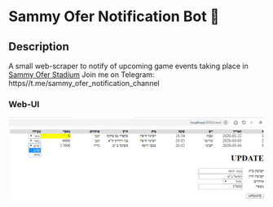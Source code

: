 # Sammy Ofer Notification Bot 🤖

## Description

A small web-scraper to notify of upcoming game events taking place in [Sammy Ofer Stadium](https://www.haifa-stadium.com/ "Sammy Ofer Stadium")
Join me on Telegram: https//t.me/sammy_ofer_notification_channel

### Web-UI

![Web-UI screenshot](screen.png)
